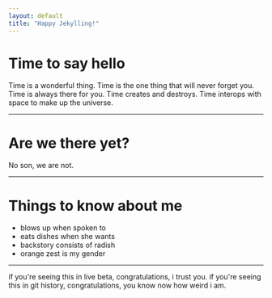 ```yaml
---
layout: default
title: "Happy Jekylling!"
---
```


# Time to say hello

Time is a wonderful thing. Time is the one thing that will never forget you. Time is always there for you. Time creates and destroys. Time interops with space to make up the universe.

---

# Are we there yet?

No son, we are not.

---

# Things to know about me

-   blows up when spoken to
-   eats dishes when she wants
-   backstory consists of radish
-   orange zest is my gender

---

if you're seeing this in live beta, congratulations, i trust you.
if you're seeing this in git history, congratulations, you know now how weird i am.
